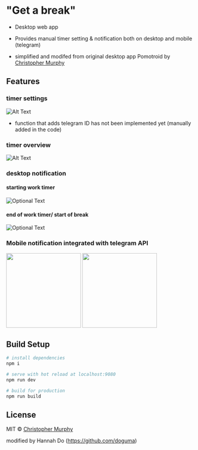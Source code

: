 # "Get a break"

- Desktop web app
- Provides manual timer setting & notification both on desktop and mobile (telegram)

- simplified and modifed from original desktop app Pomotroid by [Christopher Murphy](https://github.com/Splode)

## Features

### timer settings
![Alt Text](https://j.gifs.com/2vpz8j.gif)
- function that adds telegram ID has not been implemented yet (manually added in the code)

### timer overview
![Alt Text](https://j.gifs.com/nrAnxY.gif)


### desktop notification
#### starting work timer
![Optional Text](../master/getabreak_work.png)

#### end of work timer/ start of break
![Optional Text](../master/getabreak_break.png)


### Mobile notification integrated with telegram API

<img src="../master/getabreak_telegramOverview.jpeg" width="200"> <img src="../master/getabreak_breakStarts.jpeg" width="200">


## Build Setup

```bash
# install dependencies
npm i

# serve with hot reload at localhost:9080
npm run dev

# build for production
npm run build
```

## License

MIT &copy; [Christopher Murphy](https://github.com/Splode)

modified by Hannah Do (https://github.com/doguma)
